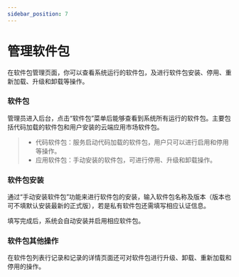 ```yaml
---
sidebar_position: 7
---
```


# 管理软件包

在软件包管理页面，你可以查看系统运行的软件包，及进行软件包安装、停用、重新加载、升级和卸载等操作。


### 软件包

管理员进入后台，点击“软件包”菜单后能够查看到系统所有运行的软件包。主要包括代码加载的软件包和用户安装的云端应用市场软件包。

> * 代码软件包：服务启动代码加载的软件包，用户只可以进行启用和停用等操作。
> * 应用软件包：手动安装的软件包，可进行停用、升级和卸载操作。

### 软件包安装

通过“手动安装软件包”功能来进行软件包的安装，输入软件包名称及版本（版本也可不填默认安装最新的正式版），若是私有软件包还需填写相应认证信息。

填写完成后，系统会自动安装并启用相应软件包。

### 软件包其他操作

在软件包列表行记录和记录的详情页面还可对软件包进行升级、卸载、重新加载和停用的操作。

